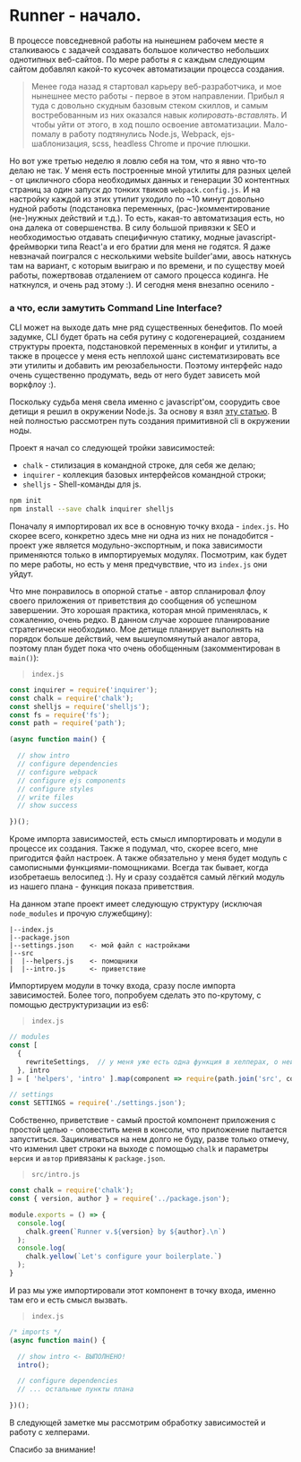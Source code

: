 # Runner - начало.

В процессе повседневной работы на нынешнем рабочем месте я сталкиваюсь с задачей создавать большое количество небольших однотипных веб-сайтов. По мере работы я с каждым следующим сайтом добавлял какой-то кусочек автоматизации процесса создания. 

> Менее года назад я стартовал карьеру веб-разработчика, и мое нынешнее место работы - первое в этом направлении. Прибыл я туда с довольно скудным базовым стеком скиллов, и самым востребованным из них оказался навык _копировать-вставлять_. И чтобы уйти от этого, в ход пошло освоение автоматизации. Мало-помалу в работу подтянулись Node.js, Webpack, ejs-шаблонизация, scss, headless Chrome и прочие плюшки.

Но вот уже третью неделю я ловлю себя на том, что я явно что-то делаю не так. У меня есть построенные мной утилиты для разных целей - от цикличного сбора необходимых данных и генерации 30 контентных страниц за один запуск до тонких твиков `webpack.config.js`. И на настройку каждой из этих утилит уходило по ~10 минут довольно нудной работы (подстановка переменных, (рас-)комментирование (не-)нужных действий и т.д.). То есть, какая-то автоматизация есть, но она далека от совершенства. В силу большой привязки к SEO и необходимостью отдавать специфичную статику, модные javascript-фреймворки типа React'а и его братии для меня не годятся. Я даже невзначай поигрался с несколькими website builder'ами, авось наткнусь там на вариант, с которым выиграю и по времени, и по существу моей работы, пожертвовав отдалением от самого процесса кодинга. Не наткнулся, и очень рад этому :). И сегодня меня внезапно осенило - 

### а что, если замутить Command Line Interface?

CLI может на выходе дать мне ряд существенных бенефитов. По моей задумке, CLI будет брать на себя рутину с кодогенерацией, созданием структуры проекта, подстановкой переменных в конфиг и утилиты, а также в процессе у меня есть неплохой шанс систематизировать все эти утилиты и добавить им реюзабельности. Поэтому интерфейс надо очень существенно продумать, ведь от него будет зависеть мой воркфлоу :).

Поскольку судьба меня свела именно с javascript'ом, соорудить свое детищи я решил в окружении Node.js. За основу я взял [эту статью](https://codeburst.io/building-a-node-js-interactive-cli-3cb80ed76c86 "Building a Node JS interactive CLI - Codeburst.io"). В ней полностью рассмотрен путь создания примитивной cli в окружении ноды.

Проект я начал со следующей тройки зависимостей:

  * `chalk` - стилизация в командной строке, для себя же делаю;
  * `inquirer` - коллекция базовых интерфейсов командной строки;
  * `shelljs` - Shell-команды для js.
  
  ```bash
  npm init
  npm install --save chalk inquirer shelljs
  ```
  
Поначалу я импортировал их все в основную точку входа - `index.js`. Но скорее всего, конкретно здесь мне ни одна из них не понадобится - проект уже является модульно-экспортным, и пока зависимости применяются только в импортируемых модулях. Посмотрим, как будет по мере работы, но есть у меня предчувствие, что из `index.js` они уйдут.

Что мне понравилось в опорной статье - автор спланировал флоу своего приложения от приветствия до сообщения об успешном завершении. Это хорошая практика, которая мной применялась, к сожалению, очень редко. В данном случае хорошее планирование стратегически необходимо. Мое детище планирует выполнять на порядок больше действий, чем вышеупомянутый аналог автора, поэтому план будет пока что очень обобщенным (закомментирован в `main()`):

> `index.js`

```javascript
const inquirer = require('inquirer');
const chalk = require('chalk');
const shelljs = require('shelljs');
const fs = require('fs');
const path = require('path');

(async function main() {

  // show intro
  // configure dependencies
  // configure webpack
  // configure ejs components
  // configure styles
  // write files
  // show success

})();
```

Кроме импорта зависимостей, есть смысл импортировать и модули в процессе их создания. Также я подумал, что, скорее всего, мне пригодится файл настроек. А также обязательно у меня будет модуль с самописными функциями-помощниками. Всегда так бывает, когда изобретаешь велосипед :). Ну и сразу создаётся самый лёгкий модуль из нашего плана - функция показа приветствия.

На данном этапе проект имеет следующую структуру (исключая `node_modules` и прочую служебщину):

```
|--index.js
|--package.json
|--settings.json    <- мой файл с настройками
|--src
|  |--helpers.js    <- помощники
|  |--intro.js      <- приветствие
```

Импортируем модули в точку входа, сразу после импорта зависимостей. Более того, попробуем сделать это по-крутому, с помощью деструктуризации из es6:

> `index.js`

```javascript
// modules
const [
  {
    rewriteSettings,  // у меня уже есть одна функция в хелперах, о ней позже
  }, intro
] = [ 'helpers', 'intro' ].map(component => require(path.join('src', component)));

// settings
const SETTINGS = require('./settings.json');
```

Собственно, приветствие - самый простой компонент приложения с простой целью - оповестить меня в консоли, что приложение пытается запуститься. Зацикливаться на нем долго не буду, разве только отмечу, что изменил цвет строки на выходе с помощью `chalk` и параметры `версия` и `автор` привязаны к `package.json`.

> `src/intro.js`

```javascript
const chalk = require('chalk');
const { version, author } = require('../package.json');

module.exports = () => {
  console.log(
    chalk.green(`Runner v.${version} by ${author}.\n`)
  );
  console.log(
    chalk.yellow(`Let's configure your boilerplate.`)
  );
}
```

И раз мы уже импортировали этот компонент в точку входа, именно там его и есть смысл вызвать.

> `index.js`

```javascript
/* imports */
(async function main() {

  // show intro <- ВЫПОЛНЕНО!
  intro();

  // configure dependencies
  // ... остальные пункты плана

})();
```

В следующей заметке мы рассмотрим обработку зависимостей и работу с хелперами.

Спасибо за внимание!
